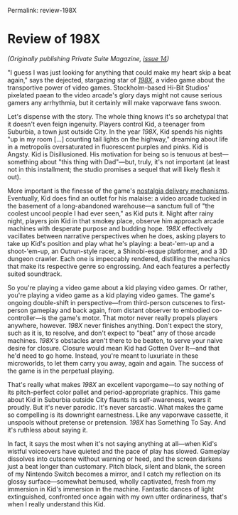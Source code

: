 Permalink: review-198X

# Review of 198X

*(Originally publishing Private Suite Magazine, [issue 14](https://privatesuitemag.com/featured/issue-14))*

"I guess I was just looking for anything that could make my heart skip a beat again," says the dejected, stargazing star of [*198X*](https://198xthegame.com/), a video game about the transportive power of video games. Stockholm-based Hi-Bit Studios' pixelated paean to the video arcade's glory days might not cause serious gamers any arrhythmia, but it certainly will make vaporwave fans swoon.

Let's dispense with the story. The whole thing knows it's so archetypal that it doesn't even feign ingenuity. Players control Kid, a teenager from Suburbia, a town just outside City. In the year *198X*, Kid spends his nights "up in my room [...] counting tail lights on the highway," dreaming about life in a metropolis oversaturated in fluorescent purples and pinks. Kid is Angsty. Kid is Disillusioned. His motivation for being so is tenuous at best—something about "this thing with Dad"—but, truly, it's not important (at least not in this installment; the studio promises a sequel that will likely flesh it out).

More important is the finesse of the game's [nostalgia delivery mechanisms](https://youtu.be/Avbkptw6mSM). Eventually, Kid does find an outlet for his malaise: a video arcade tucked in the basement of a long-abandoned warehouse—a sanctum full of "the coolest uncool people I had ever seen," as Kid puts it. Night after rainy night, players join Kid in that smokey place, observe him approach arcade machines with desperate purpose and budding hope. *198X* effectively vacillates between narrative perspectives when he does, asking players to take up Kid's position and play what he's playing: a beat-'em-up and a shoot-'em-up, an Outrun-style racer, a Shinobi-esque platformer, and a 3D dungeon crawler. Each one is impeccably rendered, distilling the mechanics that make its respective genre so engrossing. And each features a perfectly suited soundtrack.

So you're playing a video game about a kid playing video games. Or rather, you're playing a video game as a kid playing video games. The game's ongoing double-shift in perspective—from third-person cutscenes to first-person gameplay and back again, from distant observer to embodied co-controller—is the game's motor. That motor never really propels players anywhere, however. *198X* never finishes anything. Don't expect the story, such as it is, to resolve, and don't expect to "beat" any of those arcade machines. *198X's* obstacles aren't there to be beaten, to serve your naive desire for closure. Closure would mean Kid had Gotten Over It—and that he'd need to go home. Instead, you're meant to luxuriate in these microworlds, to let them carry you away, again and again. The success of the game is in the perpetual playing.

That's really what makes *198X* an excellent vaporgame—to say nothing of its pitch-perfect color pallet and period-appropriate graphics. This game about Kid in Suburbia outside City flaunts its self-awareness, wears it proudly. But it's never parodic. It's never sarcastic. What makes the game so compelling is its downright earnestness. Like any vaporwave cassette, it unspools without pretense or pretension. *198X* has Something To Say. And it's ruthless about saying it.

In fact, it says the most when it's not saying anything at all—when Kid's wistful voiceovers have quieted and the pace of play has slowed. Gameplay dissolves into cutscene without warning or heed, and the screen darkens just a beat longer than customary. Pitch black, silent and blank, the screen of my Nintendo Switch becomes a mirror, and I catch my reflection on its glossy surface—somewhat bemused, wholly captivated, fresh from my immersion in Kid's immersion in the machine. Fantastic dances of light extinguished, confronted once again with my own utter ordinariness, that's when I really understand this Kid.
